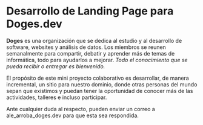 # Desarrollo de Landing Page para Doges.dev

**Doges** es una organización que se dedica al estudio y al desarrollo de software, websites y análisis de datos.
Los miembros se reunen semanalmente para compartir, debatir y aprender más de temas de informática, todo para ayudarlos a mejorar.
*Todo el conocimiento que se pueda recibir o entregar es bienvenido.*

El propósito de este mini proyecto colaborativo es desarrollar, de manera incremental, un sitio para nuestro dominio, donde otras personas del mundo sepan que existimos y puedan tener la oportunidad de conocer más de las actividades, talleres e incluso participar.

Ante cualquier duda al respecto, pueden enviar un correo a ale_arroba_doges.dev para que esta sea respondida.